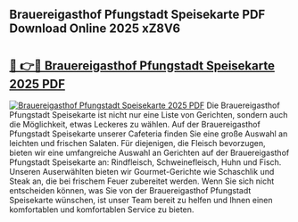 ## Brauereigasthof Pfungstadt Speisekarte PDF Download Online 2025 xZ8V6

# <h2><a href="http://gc5yum.nevu.top/?p=Brauereigasthof+Pfungstadt+Speisekarte">🔗 👉🔴 Brauereigasthof Pfungstadt Speisekarte 2025 PDF</a></h2>

[![Brauereigasthof Pfungstadt Speisekarte 2025 PDF](https://i.imgur.com/dBaPXMq.png)](http://gc5yum.nevu.top/?p=Brauereigasthof+Pfungstadt+Speisekarte)
Die Brauereigasthof Pfungstadt Speisekarte ist nicht nur eine Liste von Gerichten, sondern auch die Möglichkeit, etwas Leckeres zu wählen. Auf der Brauereigasthof Pfungstadt Speisekarte unserer Cafeteria finden Sie eine große Auswahl an leichten und frischen Salaten. Für diejenigen, die Fleisch bevorzugen, bieten wir eine umfangreiche Auswahl an Gerichten auf der Brauereigasthof Pfungstadt Speisekarte an: Rindfleisch, Schweinefleisch, Huhn und Fisch. Unseren Auserwählten bieten wir Gourmet-Gerichte wie Schaschlik und Steak an, die bei frischem Feuer zubereitet werden. Wenn Sie sich nicht entscheiden können, was Sie von der Brauereigasthof Pfungstadt Speisekarte wünschen, ist unser Team bereit zu helfen und Ihnen einen komfortablen und komfortablen Service zu bieten.
